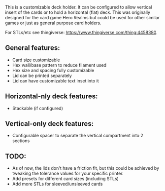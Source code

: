 This is a customizable deck holder. It can be configured to allow vertical insert of the cards or to hold a horizontal (flat) deck. This was originally designed for the card game Hero Realms but could be used for other similar games or just as general purpose card holders.

For STLs/etc see thingiverse: https://www.thingiverse.com/thing:4458380.

General features:
-------------------------
* Card size customizable
* Hex wall/base pattern to reduce filament used
* Hex size and spacing fully customizable
* Lid can be printed separately
* Lid can have customizable text inset into it

Horizontal-nly deck features:
-------------------------
* Stackable (if configured)

Vertical-only deck features:
-------------------------
* Configurable spacer to separate the vertical compartment into 2 sections

TODO:
--------------------------
* As of now, the lids don't have a friction fit, but this could be achieved by tweaking the tolerance values for your specific printer.
* Add presets for different card sizes (including STLs)
* Add more STLs for sleeved/unsleeved cards
